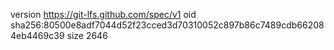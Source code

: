 version https://git-lfs.github.com/spec/v1
oid sha256:80500e8adf7044d52f23cced3d70310052c897b86c7489cdb662084eb4469c39
size 2646
